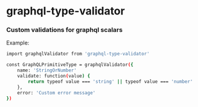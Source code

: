# graphql-type-validator

### Custom validations for graphql scalars

Example:

```sh
import graphqlValidator from 'graphql-type-validator'

const GraphQLPrimitiveType = graphqlValidator({
	name: 'StringOrNumber'
	validate: function(value) {
		return typeof value === 'string' || typeof value === 'number'
	},
	error: 'Custom error message'
})
```
